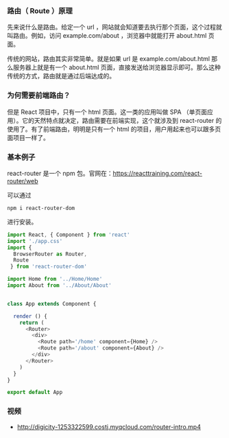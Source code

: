 
### 路由（ Route ）原理

先来说什么是路由。给定一个 url ，网站就会知道要去执行那个页面，这个过程就叫路由。例如，访问 example.com/about ，浏览器中就能打开 about.html 页面。

传统的网站，路由其实非常简单。就是如果 url 是 example.com/about.html 那么服务器上就是有一个 about.html 页面，直接发送给浏览器显示即可。那么这种传统的方式，路由就是通过后端达成的。

### 为何需要前端路由？

但是 React 项目中，只有一个 html 页面。这一类的应用叫做 SPA （单页面应用）。它的天然特点就决定，路由需要在前端实现，这个就涉及到 react-router 的使用了。有了前端路由，明明是只有一个 html 的项目，用户用起来也可以跟多页面项目一样了。

### 基本例子

react-router 是一个 npm 包。官网在：https://reacttraining.com/react-router/web


可以通过

```
npm i react-router-dom
```

进行安装。

```js
import React, { Component } from 'react'
import './app.css'
import {
  BrowserRouter as Router,
  Route
 } from 'react-router-dom'

import Home from '../Home/Home'
import About from '../About/About'


class App extends Component {

  render () {
    return (
      <Router>
        <div>
          <Route path='/home' component={Home} />
          <Route path='/about' component={About} />
        </div>
      </Router>
    )
  }
}

export default App
```

### 视频

- http://digicity-1253322599.costj.myqcloud.com/router-intro.mp4
